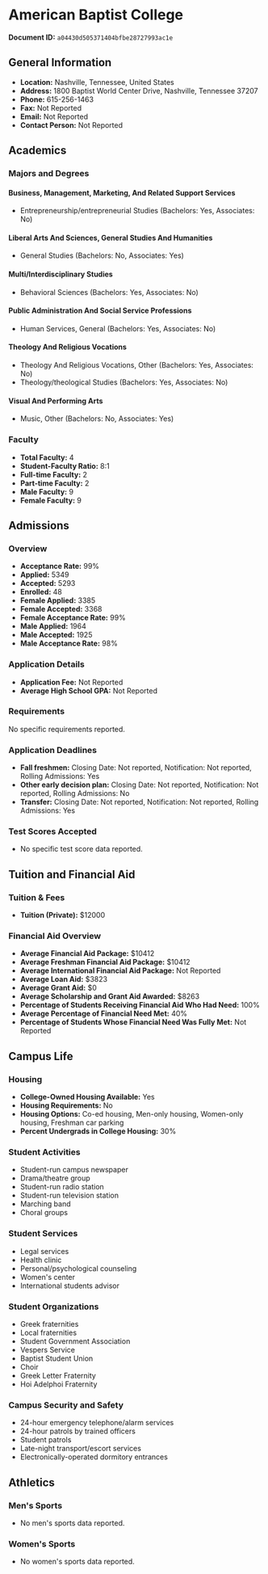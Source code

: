 # American Baptist College

**Document ID:** `a04430d505371404bfbe28727993ac1e`

## General Information

- **Location:** Nashville, Tennessee, United States
- **Address:** 1800 Baptist World Center Drive, Nashville, Tennessee 37207
- **Phone:** 615-256-1463
- **Fax:** Not Reported
- **Email:** Not Reported
- **Contact Person:** Not Reported

## Academics

### Majors and Degrees

#### Business, Management, Marketing, And Related Support Services

- Entrepreneurship/entrepreneurial Studies (Bachelors: Yes, Associates: No)

#### Liberal Arts And Sciences, General Studies And Humanities

- General Studies (Bachelors: No, Associates: Yes)

#### Multi/Interdisciplinary Studies

- Behavioral Sciences (Bachelors: Yes, Associates: No)

#### Public Administration And Social Service Professions

- Human Services, General (Bachelors: Yes, Associates: No)

#### Theology And Religious Vocations

- Theology And Religious Vocations, Other (Bachelors: Yes, Associates: No)
- Theology/theological Studies (Bachelors: Yes, Associates: No)

#### Visual And Performing Arts

- Music, Other (Bachelors: No, Associates: Yes)

### Faculty

- **Total Faculty:** 4
- **Student-Faculty Ratio:** 8:1
- **Full-time Faculty:** 2
- **Part-time Faculty:** 2
- **Male Faculty:** 9
- **Female Faculty:** 9

## Admissions

### Overview

- **Acceptance Rate:** 99%
- **Applied:** 5349
- **Accepted:** 5293
- **Enrolled:** 48
- **Female Applied:** 3385
- **Female Accepted:** 3368
- **Female Acceptance Rate:** 99%
- **Male Applied:** 1964
- **Male Accepted:** 1925
- **Male Acceptance Rate:** 98%

### Application Details

- **Application Fee:** Not Reported
- **Average High School GPA:** Not Reported

### Requirements

No specific requirements reported.

### Application Deadlines

- **Fall freshmen:** Closing Date: Not reported, Notification: Not reported, Rolling Admissions: Yes
- **Other early decision plan:** Closing Date: Not reported, Notification: Not reported, Rolling Admissions: No
- **Transfer:** Closing Date: Not reported, Notification: Not reported, Rolling Admissions: Yes

### Test Scores Accepted

- No specific test score data reported.

## Tuition and Financial Aid

### Tuition & Fees

- **Tuition (Private):** $12000

### Financial Aid Overview

- **Average Financial Aid Package:** $10412
- **Average Freshman Financial Aid Package:** $10412
- **Average International Financial Aid Package:** Not Reported
- **Average Loan Aid:** $3823
- **Average Grant Aid:** $0
- **Average Scholarship and Grant Aid Awarded:** $8263
- **Percentage of Students Receiving Financial Aid Who Had Need:** 100%
- **Average Percentage of Financial Need Met:** 40%
- **Percentage of Students Whose Financial Need Was Fully Met:** Not Reported

## Campus Life

### Housing

- **College-Owned Housing Available:** Yes
- **Housing Requirements:** No
- **Housing Options:** Co-ed housing, Men-only housing, Women-only housing, Freshman car parking
- **Percent Undergrads in College Housing:** 30%

### Student Activities

- Student-run campus newspaper
- Drama/theatre group
- Student-run radio station
- Student-run television station
- Marching band
- Choral groups

### Student Services

- Legal services
- Health clinic
- Personal/psychological counseling
- Women's center
- International students advisor

### Student Organizations

- Greek fraternities
- Local fraternities
- Student Government Association
- Vespers Service
- Baptist Student Union
- Choir
- Greek Letter Fraternity
- Hoi Adelphoi Fraternity

### Campus Security and Safety

- 24-hour emergency telephone/alarm services
- 24-hour patrols by trained officers
- Student patrols
- Late-night transport/escort services
- Electronically-operated dormitory entrances

## Athletics

### Men's Sports

- No men's sports data reported.

### Women's Sports

- No women's sports data reported.

